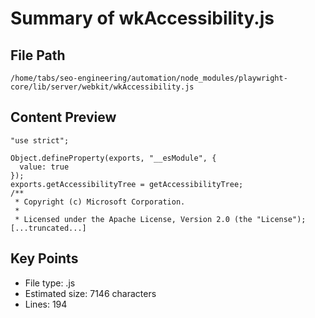 # Summary of wkAccessibility.js
  
## File Path
`/home/tabs/seo-engineering/automation/node_modules/playwright-core/lib/server/webkit/wkAccessibility.js`

## Content Preview
```
"use strict";

Object.defineProperty(exports, "__esModule", {
  value: true
});
exports.getAccessibilityTree = getAccessibilityTree;
/**
 * Copyright (c) Microsoft Corporation.
 *
 * Licensed under the Apache License, Version 2.0 (the "License");
[...truncated...]
```

## Key Points
- File type: .js
- Estimated size: 7146 characters
- Lines: 194
